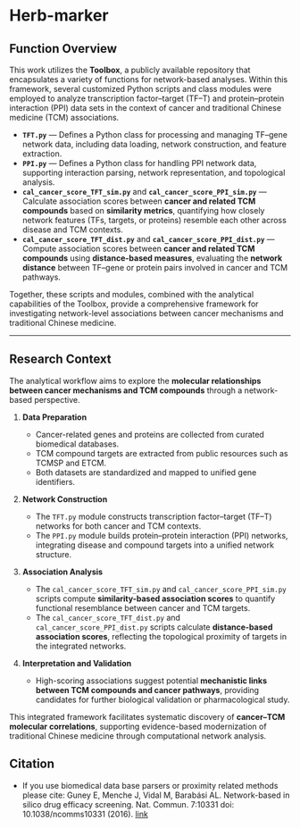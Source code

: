 # Herb-marker

## Function Overview

This work utilizes the **Toolbox**, a publicly available repository that encapsulates a variety of functions for network-based analyses. Within this framework, several customized Python scripts and class modules were employed to analyze transcription factor–target (TF–T) and protein–protein interaction (PPI) data sets in the context of cancer and traditional Chinese medicine (TCM) associations.  

- **`TFT.py`** — Defines a Python class for processing and managing TF–gene network data, including data loading, network construction, and feature extraction.  
- **`PPI.py`** — Defines a Python class for handling PPI network data, supporting interaction parsing, network representation, and topological analysis.  
- **`cal_cancer_score_TFT_sim.py`** and **`cal_cancer_score_PPI_sim.py`** — Calculate association scores between **cancer and related TCM compounds** based on **similarity metrics**, quantifying how closely network features (TFs, targets, or proteins) resemble each other across disease and TCM contexts.  
- **`cal_cancer_score_TFT_dist.py`** and **`cal_cancer_score_PPI_dist.py`** — Compute association scores between **cancer and related TCM compounds** using **distance-based measures**, evaluating the **network distance** between TF–gene or protein pairs involved in cancer and TCM pathways.  

Together, these scripts and modules, combined with the analytical capabilities of the Toolbox, provide a comprehensive framework for investigating network-level associations between cancer mechanisms and traditional Chinese medicine.

---

## Research Context

The analytical workflow aims to explore the **molecular relationships between cancer mechanisms and TCM compounds** through a network-based perspective.  

1. **Data Preparation**  
   - Cancer-related genes and proteins are collected from curated biomedical databases.  
   - TCM compound targets are extracted from public resources such as TCMSP and ETCM.  
   - Both datasets are standardized and mapped to unified gene identifiers.  

2. **Network Construction**  
   - The `TFT.py` module constructs transcription factor–target (TF–T) networks for both cancer and TCM contexts.  
   - The `PPI.py` module builds protein–protein interaction (PPI) networks, integrating disease and compound targets into a unified network structure.  

3. **Association Analysis**  
   - The `cal_cancer_score_TFT_sim.py` and `cal_cancer_score_PPI_sim.py` scripts compute **similarity-based association scores** to quantify functional resemblance between cancer and TCM targets.  
   - The `cal_cancer_score_TFT_dist.py` and `cal_cancer_score_PPI_dist.py` scripts calculate **distance-based association scores**, reflecting the topological proximity of targets in the integrated networks.  

4. **Interpretation and Validation**  
   - High-scoring associations suggest potential **mechanistic links between TCM compounds and cancer pathways**, providing candidates for further biological validation or pharmacological study.  

This integrated framework facilitates systematic discovery of **cancer–TCM molecular correlations**, supporting evidence-based modernization of traditional Chinese medicine through computational network analysis.


## Citation

* If you use biomedical data base parsers or proximity related methods please cite: Guney E, Menche J, Vidal M, Barab&aacute;si AL. Network-based in silico drug efficacy screening. Nat. Commun. 7:10331 doi: 10.1038/ncomms10331 (2016). [link](http://www.nature.com/ncomms/2016/160201/ncomms10331/full/ncomms10331.html)
